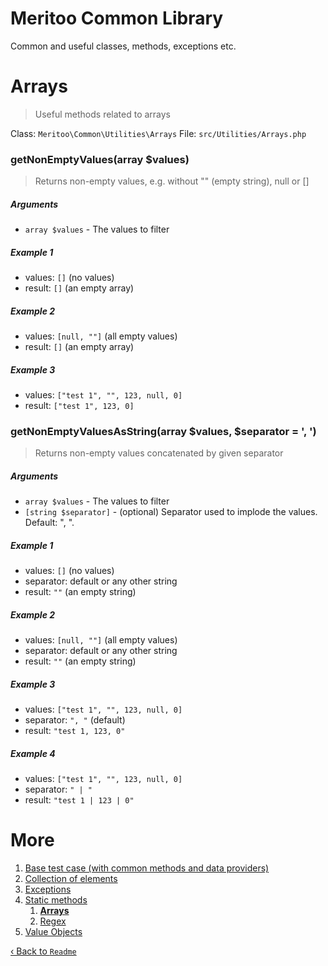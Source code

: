 # Meritoo Common Library

Common and useful classes, methods, exceptions etc.

# Arrays

> Useful methods related to arrays

Class: `Meritoo\Common\Utilities\Arrays`
File: `src/Utilities/Arrays.php`

### getNonEmptyValues(array $values)

> Returns non-empty values, e.g. without "" (empty string), null or []

##### Arguments

- `array $values` - The values to filter

##### Example 1

- values: `[]` (no values)
- result: `[]` (an empty array)

##### Example 2

- values: `[null, ""]` (all empty values)
- result: `[]` (an empty array)

##### Example 3

- values: `["test 1", "", 123, null, 0]`
- result: `["test 1", 123, 0]`

### getNonEmptyValuesAsString(array $values, $separator = ', ')

> Returns non-empty values concatenated by given separator

##### Arguments

- `array $values` - The values to filter
- `[string $separator]` - (optional) Separator used to implode the values. Default: ", ".

##### Example 1

- values: `[]` (no values)
- separator: default or any other string
- result: `""` (an empty string)

##### Example 2

- values: `[null, ""]` (all empty values)
- separator: default or any other string
- result: `""` (an empty string)

##### Example 3

- values: `["test 1", "", 123, null, 0]`
- separator: `", "` (default)
- result: `"test 1, 123, 0"`

##### Example 4

- values: `["test 1", "", 123, null, 0]`
- separator: `" | "`
- result: `"test 1 | 123 | 0"`

# More

1. [Base test case (with common methods and data providers)](../Base-test-case.md)
2. [Collection of elements](../Collection-of-elements.md)
3. [Exceptions](../Exceptions.md)
4. [Static methods](../Static-methods.md)
   1. [**Arrays**](Arrays.md)
   2. [Regex](Regex.md)
5. [Value Objects](../Value-Objects.md)

[&lsaquo; Back to `Readme`](../../README.md)
